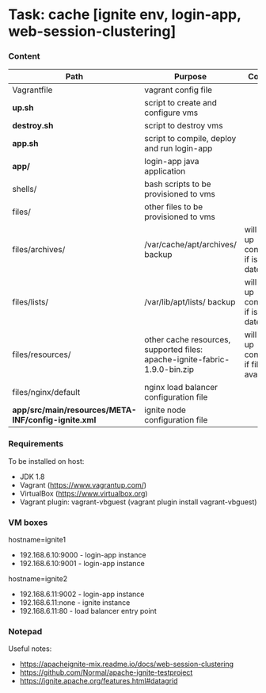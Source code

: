 # Task: cache [ignite env, login-app, web-session-clustering]

### Content
| Path | Purpose | Comment |
| ------ | ------ | ------ |
| Vagrantfile | vagrant config file |
| **up.sh** | script to create and configure vms |
| **destroy.sh** | script to destroy vms |
| **app.sh** | script to compile, deploy and run login-app | |
| **app/** | login-app java application |
| shells/ | bash scripts to be provisioned to vms |
| files/ | other files to be provisioned to vms |
| files/archives/ | /var/cache/apt/archives/ backup | will speed up configuring, if is up to date |
| files/lists/ | /var/lib/apt/lists/ backup | will speed up configuring, if is up to date |
| files/resources/ | other cache resources, supported files: apache-ignite-fabric-1.9.0-bin.zip | will speed up configuring, if file is available |
| files/nginx/default | nginx load balancer configuration file |
| **app/src/main/resources/META-INF/config-ignite.xml** | ignite node configuration file |

### Requirements
To be installed on host:
- JDK 1.8
- Vagrant (https://www.vagrantup.com/)
- VirtualBox (https://www.virtualbox.org)
- Vagrant plugin: vagrant-vbguest (vagrant plugin install vagrant-vbguest)

### VM boxes
hostname=ignite1
- 192.168.6.10:9000 - login-app instance
- 192.168.6.10:9001 - login-app instance

hostname=ignite2
- 192.168.6.11:9002 - login-app instance
- 192.168.6.11:none - ignite instance
- 192.168.6.11:80 - load balancer entry point

### Notepad
Useful notes:
- https://apacheignite-mix.readme.io/docs/web-session-clustering
- https://github.com/Normal/apache-ignite-testproject
- https://ignite.apache.org/features.html#datagrid

